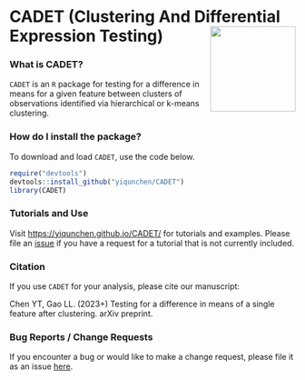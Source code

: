 # CADET (Clustering And Differential Expression Testing)  <img src="./sticker.png" align="right" width="150px"/>

### What is CADET?

`CADET` is an `R` package for testing for a difference in means for a given feature 
between clusters of observations identified via hierarchical or k-means clustering.

### How do I install the package?

To download and load `CADET`, use the code below.
```r
require("devtools")
devtools::install_github("yiqunchen/CADET")
library(CADET)
```

### Tutorials and Use

Visit https://yiqunchen.github.io/CADET/ for tutorials and examples. Please file an [issue](https://github.com/yiqunchen/CADET/issues) if you have a request for a tutorial that is not currently included.


### Citation

If you use `CADET` for your analysis, please cite our manuscript:

Chen YT,  Gao LL. (2023+) Testing for a difference in means of a single feature after clustering. arXiv preprint.

### Bug Reports / Change Requests

If you encounter a bug or would like to make a change request, please file it as an issue [here](https://github.com/yiqunchen/CADET/issues).
